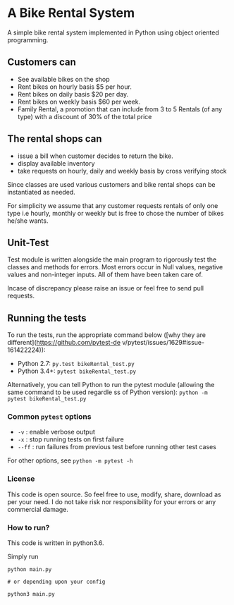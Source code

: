 # A Bike Rental System 
A simple bike rental system implemented in Python using object oriented programming.

## Customers can 

* See available bikes on the shop
* Rent bikes on hourly basis $5 per hour.
* Rent bikes on daily basis $20 per day.
* Rent bikes on weekly basis $60 per week.
* Family Rental, a promotion that can include from 3 to 5 Rentals (of any type) with a discount of 30% of the total price

## The rental shops can

* issue a bill when customer decides to return the bike.
* display available inventory
* take requests on hourly, daily and weekly basis by cross verifying stock
  
Since classes are used various customers and bike rental shops can be instantiated as needed.

For simplicity we assume that any customer requests rentals of only one type i.e hourly, monthly or weekly but is free to chose the number of bikes he/she wants.

## Unit-Test

Test module is written alongside the main program to rigorously test the classes and methods for errors.
Most errors occur in Null values, negative values and non-integer inputs.
All of them have been taken care of.

Incase of discrepancy please raise an issue or feel free to send pull requests.

## Running the tests

To run the tests, run the appropriate command below ([why they are different](https://github.com/pytest-de
v/pytest/issues/1629#issue-161422224)):

- Python 2.7: `py.test bikeRental_test.py`
- Python 3.4+: `pytest bikeRental_test.py`

Alternatively, you can tell Python to run the pytest module (allowing the same command to be used regardle
ss of Python version):
`python -m pytest bikeRental_test.py`

### Common `pytest` options

- `-v` : enable verbose output
- `-x` : stop running tests on first failure
- `--ff` : run failures from previous test before running other test cases

For other options, see `python -m pytest -h`


### License

This code is open source. So feel free to use, modify, share, download as per your need. I do not take risk nor responsibility for your errors or any commercial damage.

### How to run?
This code is written in python3.6.

Simply run
``` 
python main.py

# or depending upon your config

python3 main.py
```
